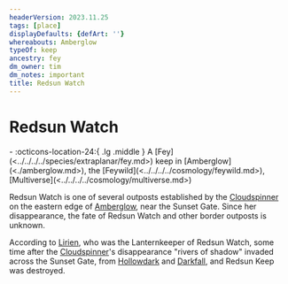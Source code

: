 ```yaml
---
headerVersion: 2023.11.25
tags: [place]
displayDefaults: {defArt: ''}
whereabouts: Amberglow
typeOf: keep
ancestry: fey
dm_owner: tim
dm_notes: important
title: Redsun Watch
---
```

# Redsun Watch
<div class="grid cards ext-narrow-margin ext-one-column" markdown>
-    :octicons-location-24:{ .lg .middle } A [Fey](<../../../../species/extraplanar/fey.md>) keep in [Amberglow](<./amberglow.md>), the [Feywild](<../../../../cosmology/feywild.md>), [Multiverse](<../../../../cosmology/multiverse.md>)  
</div>


Redsun Watch is one of several outposts established by the [Cloudspinner](<../../../../people/extraplanar-powers/archfey/cloudspinner.md>) on the eastern edge of [Amberglow](<./amberglow.md>), near the Sunset Gate. Since her disappearance, the fate of Redsun Watch and other border outposts is unknown.


According to [Lirien](<../../../../people/fey/lirien.md>), who was the Lanternkeeper of Redsun Watch, some time after the [Cloudspinner](<../../../../people/extraplanar-powers/archfey/cloudspinner.md>)'s disappearance "rivers of shadow" invaded across the Sunset Gate, from [Hollowdark](<../hollowdark.md>) and [Darkfall](<../darkfall.md>), and Redsun Keep was destroyed.


